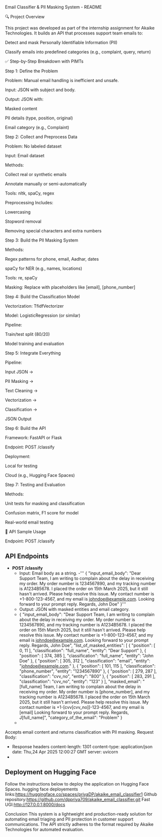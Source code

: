 Email Classifier & PII Masking System - README

🔍 Project Overview

This project was developed as part of the internship assignment for Akaike Technologies. It builds an API that processes support team emails to:

Detect and mask Personally Identifiable Information (PII)

Classify emails into predefined categories (e.g., complaint, query, return)

✅ Step-by-Step Breakdown with PIMTs

Step 1: Define the Problem

Problem: Manual email handling is inefficient and unsafe.

Input: JSON with subject and body.

Output: JSON with:

Masked content

PII details (type, position, original)

Email category (e.g., Complaint)

Step 2: Collect and Preprocess Data

Problem: No labeled dataset

Input: Email dataset

Methods:

Collect real or synthetic emails

Annotate manually or semi-automatically

Tools: nltk, spaCy, regex

Preprocessing Includes:

Lowercasing

Stopword removal

Removing special characters and extra numbers

Step 3: Build the PII Masking System

Methods:

Regex patterns for phone, email, Aadhar, dates

spaCy for NER (e.g., names, locations)

Tools: re, spaCy

Masking: Replace with placeholders like [email], [phone_number]

Step 4: Build the Classification Model

Vectorization: TfidfVectorizer

Model: LogisticRegression (or similar)

Pipeline:

Train/test split (80/20)

Model training and evaluation

Step 5: Integrate Everything

Pipeline:

Input JSON →

PII Masking →

Text Cleaning →

Vectorization →

Classification →

JSON Output

Step 6: Build the API

Framework: FastAPI or Flask

Endpoint: POST /classify

Deployment:

Local for testing

Cloud (e.g., Hugging Face Spaces)

Step 7: Testing and Evaluation

Methods:

Unit tests for masking and classification

Confusion matrix, F1 score for model

Real-world email testing

🚀 API Sample Usage

Endpoint: POST /classify

## API Endpoints

- **POST /classify**
  - Input: Email body as a string.
  -''' {
  "input_email_body": "Dear Support Team, I am writing to complain about the delay in receiving my order. My order number is 1234567890, and my tracking number is A1234B5678. I placed the order on 15th March 2025, but it still hasn't arrived. Please help resolve this issue. My contact number is +1-800-123-4567, and my email is johndoe@example.com. Looking forward to your prompt reply. Regards, John Doe"
}'''
  - Output: JSON with masked entities and email category.
  - {
  "input_email_body": "Dear Support Team, I am writing to complain about the delay in receiving my order. My order number is 1234567890, and my tracking number is A1234B5678. I placed the order on 15th March 2025, but it still hasn't arrived. Please help resolve this issue. My contact number is +1-800-123-4567, and my email is johndoe@example.com. Looking forward to your prompt reply. Regards, John Doe",
  "list_of_masked_entities": [
    {
      "position": [
        0,
        11
      ],
      "classification": "full_name",
      "entity": "Dear Support"
    },
    {
      "position": [
        374,
        385
      ],
      "classification": "full_name",
      "entity": "John Doe"
    },
    {
      "position": [
        305,
        312
      ],
      "classification": "email",
      "entity": "johndoe@example.com."
    },
    {
      "position": [
        101,
        115
      ],
      "classification": "phone_number",
      "entity": "1234567890"
    },
    {
      "position": [
        279,
        287
      ],
      "classification": "cvv_no",
      "entity": "800"
    },
    {
      "position": [
        283,
        291
      ],
      "classification": "cvv_no",
      "entity": "123"
    }
  ],
  "masked_email": "[full_name] Team, I am writing to complain about the delay in receiving my order. My order number is [phone_number], and my tracking number is A1234B5678. I placed the order on 15th March 2025, but it still hasn't arrived. Please help resolve this issue. My contact number is +1-[cvv[cvv_no]]-123-4567, and my email is [email] Looking forward to your prompt reply. Regards, J[full_name]",
  "category_of_the_email": "Problem"
}
  - 
Accepts email content and returns classification with PII masking. Request Body:

  - Response headers
 content-length: 1301 
 content-type: application/json 
 date: Thu,24 Apr 2025 12:00:27 GMT 
 server: uvicorn 
  - 

## Deployment on Hugging Face

Follow the instructions below to deploy the application on Hugging Face Spaces.
hugging face deployements links:https://huggingface.co/spaces/priyaDP/akaike_email_classifier1
Github repository:https://github.com/dppriya709/akaike_email_classifier.git
Fast UGI:http://127.0.0.1:8000/docs




Conclusion
This system is a lightweight and production-ready solution for automating email triaging and PII protection in customer support communications. The API strictly adheres to the format required by Akaike Technologies for automated evaluation.
